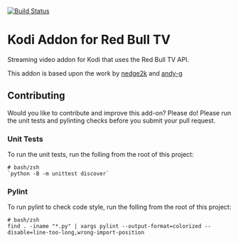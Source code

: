 [![Build Status](https://travis-ci.org/piejanssens/plugin.video.redbulltv.svg?branch=master)](https://travis-ci.org/piejanssens/plugin.video.redbulltv)

# Kodi Addon for Red Bull TV

Streaming video addon for Kodi that uses the Red Bull TV API.

This addon is based upon the work by [nedge2k](https://github.com/nedge2k/kodi.plugin.video.redbulltv2) and [andy-g](https://github.com/andy-g/kodi.plugin.video.redbulltv2)

## Contributing
Would you like to contribute and improve this add-on? Please do!
Please run the unit tests and pylinting checks before you submit your pull request.

### Unit Tests
To run the unit tests, run the folling from the root of this project:

```Shell
# bash/zsh
`python -B -m unittest discover`
```

### Pylint
To run pylint to check code style, run the folling from the root of this project:
	
```Shell
# bash/zsh
find . -iname "*.py" | xargs pylint --output-format=colorized --disable=line-too-long,wrong-import-position
```
